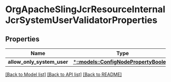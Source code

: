 # OrgApacheSlingJcrResourceInternalJcrSystemUserValidatorProperties

## Properties
Name | Type | Description | Notes
------------ | ------------- | ------------- | -------------
**allow_only_system_user** | [***::models::ConfigNodePropertyBoolean**](configNodePropertyBoolean.md) |  | [optional] 

[[Back to Model list]](../README.md#documentation-for-models) [[Back to API list]](../README.md#documentation-for-api-endpoints) [[Back to README]](../README.md)


